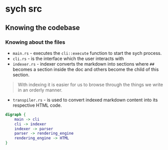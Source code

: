 # sych src

## Knowing the codebase

### Knowing about the files

- `main.rs` - executes the `cli::execute` function to start the sych process.
- `cli.rs` - is the interface which the user interacts with
- `indexer.rs` - indexer converts the markdown into sections where `##` becomes a section inside the doc and others become the child of this section.

> With indexing it is easier for us to browse through the things we write in an orderly manner.

- `transpiler.rs` - is used to convert indexed markdown content into its respective HTML code.

```dot
digraph {
    main -> cli
    cli -> indexer
    indexer -> parser
    parser -> rendering_engine
    rendering_engine -> HTML
}
```